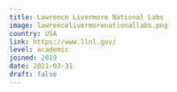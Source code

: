 ```yaml
---
title: Lawrence Livermore National Labs
image: lawrencelivermorenationallabs.png
country: USA
link: https://www.llnl.gov/
level: academic
joined: 2019
date: 2021-03-31
draft: false
---
```

